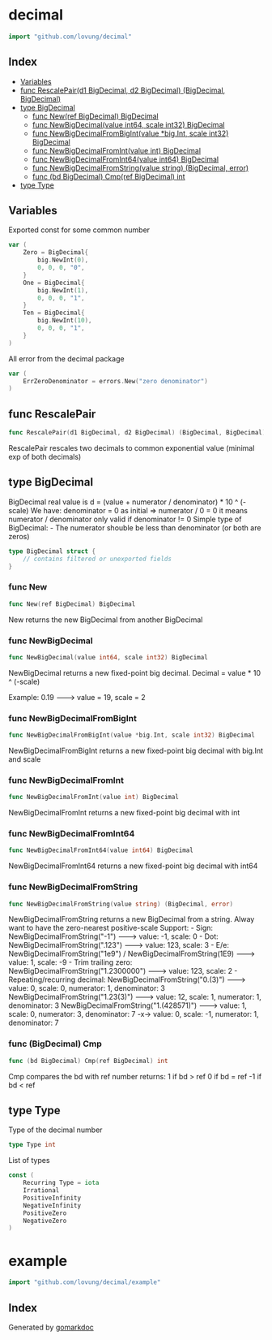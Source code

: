 <!-- Code generated by gomarkdoc. DO NOT EDIT -->

# decimal

```go
import "github.com/lovung/decimal"
```

## Index

- [Variables](<#variables>)
- [func RescalePair(d1 BigDecimal, d2 BigDecimal) (BigDecimal, BigDecimal)](<#func-rescalepair>)
- [type BigDecimal](<#type-bigdecimal>)
  - [func New(ref BigDecimal) BigDecimal](<#func-new>)
  - [func NewBigDecimal(value int64, scale int32) BigDecimal](<#func-newbigdecimal>)
  - [func NewBigDecimalFromBigInt(value *big.Int, scale int32) BigDecimal](<#func-newbigdecimalfrombigint>)
  - [func NewBigDecimalFromInt(value int) BigDecimal](<#func-newbigdecimalfromint>)
  - [func NewBigDecimalFromInt64(value int64) BigDecimal](<#func-newbigdecimalfromint64>)
  - [func NewBigDecimalFromString(value string) (BigDecimal, error)](<#func-newbigdecimalfromstring>)
  - [func (bd BigDecimal) Cmp(ref BigDecimal) int](<#func-bigdecimal-cmp>)
- [type Type](<#type-type>)


## Variables

Exported const for some common number

```go
var (
    Zero = BigDecimal{
        big.NewInt(0),
        0, 0, 0, "0",
    }
    One = BigDecimal{
        big.NewInt(1),
        0, 0, 0, "1",
    }
    Ten = BigDecimal{
        big.NewInt(10),
        0, 0, 0, "1",
    }
)
```

All error from the decimal package

```go
var (
    ErrZeroDenominator = errors.New("zero denominator")
)
```

## func RescalePair

```go
func RescalePair(d1 BigDecimal, d2 BigDecimal) (BigDecimal, BigDecimal)
```

RescalePair rescales two decimals to common exponential value \(minimal exp of both decimals\)

## type BigDecimal

BigDecimal real value is d = \(value \+ numerator / denominator\) \* 10 ^ \(\-scale\) We have: denominator = 0 as initial =\> numerator / 0 = 0 it means numerator / denominator only valid if denominator \!= 0 Simple type of BigDecimal: \- The numerator shouble be less than denominator \(or both are zeros\)

```go
type BigDecimal struct {
    // contains filtered or unexported fields
}
```

### func New

```go
func New(ref BigDecimal) BigDecimal
```

New returns the new BigDecimal from another BigDecimal

### func NewBigDecimal

```go
func NewBigDecimal(value int64, scale int32) BigDecimal
```

NewBigDecimal returns a new fixed\-point big decimal\. Decimal = value \* 10 ^ \(\-scale\)

Example: 0\.19  \-\-\-\> value = 19\, scale = 2

### func NewBigDecimalFromBigInt

```go
func NewBigDecimalFromBigInt(value *big.Int, scale int32) BigDecimal
```

NewBigDecimalFromBigInt returns a new fixed\-point big decimal with big\.Int and scale

### func NewBigDecimalFromInt

```go
func NewBigDecimalFromInt(value int) BigDecimal
```

NewBigDecimalFromInt returns a new fixed\-point big decimal with int

### func NewBigDecimalFromInt64

```go
func NewBigDecimalFromInt64(value int64) BigDecimal
```

NewBigDecimalFromInt64 returns a new fixed\-point big decimal with int64

### func NewBigDecimalFromString

```go
func NewBigDecimalFromString(value string) (BigDecimal, error)
```

NewBigDecimalFromString returns a new BigDecimal from a string\. Alway want to have the zero\-nearest positive\-scale Support: \- Sign: NewBigDecimalFromString\("\-1"\) \-\-\-\> value: \-1\, scale: 0 \- Dot: NewBigDecimalFromString\("\.123"\) \-\-\-\> value: 123\, scale: 3 \- E/e: NewBigDecimalFromString\("1e9"\) / NewBigDecimalFromString\(1E9\) \-\-\-\> value: 1\, scale: \-9 \- Trim trailing zero: NewBigDecimalFromString\("1\.2300000"\) \-\-\-\> value: 123\, scale: 2 \- Repeating/recurring decimal: NewBigDecimalFromString\("0\.\(3\)"\) \-\-\-\> value: 0\, scale: 0\, numerator: 1\, denominator: 3 NewBigDecimalFromString\("1\.23\(3\)"\) \-\-\-\> value: 12\, scale: 1\, numerator: 1\, denominator: 3 NewBigDecimalFromString\("1\.\(428571\)"\) \-\-\-\> value: 1\, scale: 0\, numerator: 3\, denominator: 7 \-x\-\> value: 0\, scale: \-1\, numerator: 1\, denominator: 7

### func \(BigDecimal\) Cmp

```go
func (bd BigDecimal) Cmp(ref BigDecimal) int
```

Cmp compares the bd with ref number returns: 1 if bd \> ref 0 if bd = ref \-1 if bd \< ref

## type Type

Type of the decimal number

```go
type Type int
```

List of types

```go
const (
    Recurring Type = iota
    Irrational
    PositiveInfinity
    NegativeInfinity
    PositiveZero
    NegativeZero
)
```

# example

```go
import "github.com/lovung/decimal/example"
```

## Index





Generated by [gomarkdoc](<https://github.com/princjef/gomarkdoc>)
